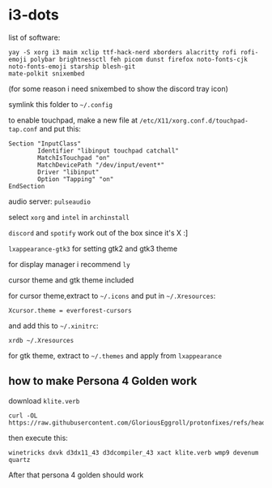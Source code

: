 # i3-dots
list of software:
```
yay -S xorg i3 maim xclip ttf-hack-nerd xborders alacritty rofi rofi-emoji polybar brightnessctl feh picom dunst firefox noto-fonts-cjk noto-fonts-emoji starship blesh-git
mate-polkit snixembed
```
(for some reason i need snixembed to show the discord tray icon)

symlink this folder to `~/.config`

to enable touchpad, make a new file at `/etc/X11/xorg.conf.d/touchpad-tap.conf` and put this:
```
Section "InputClass"
        Identifier "libinput touchpad catchall"
        MatchIsTouchpad "on"
        MatchDevicePath "/dev/input/event*"
        Driver "libinput"
        Option "Tapping" "on"
EndSection
```
audio server: `pulseaudio`

select `xorg` and `intel` in `archinstall`

`discord` and `spotify` work out of the box since it's X :]

`lxappearance-gtk3` for setting gtk2 and gtk3 theme

for display manager i recommend `ly`

cursor theme and gtk theme included

for cursor theme,extract to `~/.icons` and put in `~/.Xresources`:
```
Xcursor.theme = everforest-cursors
```
and add this to `~/.xinitrc`:
```
xrdb ~/.Xresources
```
for gtk theme, extract to `~/.themes` and apply from `lxappearance`

## how to make Persona 4 Golden work
download `klite.verb`
```
curl -OL https://raw.githubusercontent.com/GloriousEggroll/protonfixes/refs/heads/master/verbs/klite.verb
```
then execute this:
```
winetricks dxvk d3dx11_43 d3dcompiler_43 xact klite.verb wmp9 devenum quartz
```
After that persona 4 golden should work
